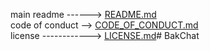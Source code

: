 ﻿main readme ------> [README.md](./README/README.md)\
code of conduct --> [CODE_OF_CONDUCT.md](./README/CODE_OF_CONDUCT.md)\
license ------------> [LICENSE.md](./README/LICENSE.md)\# BakChat
# 


